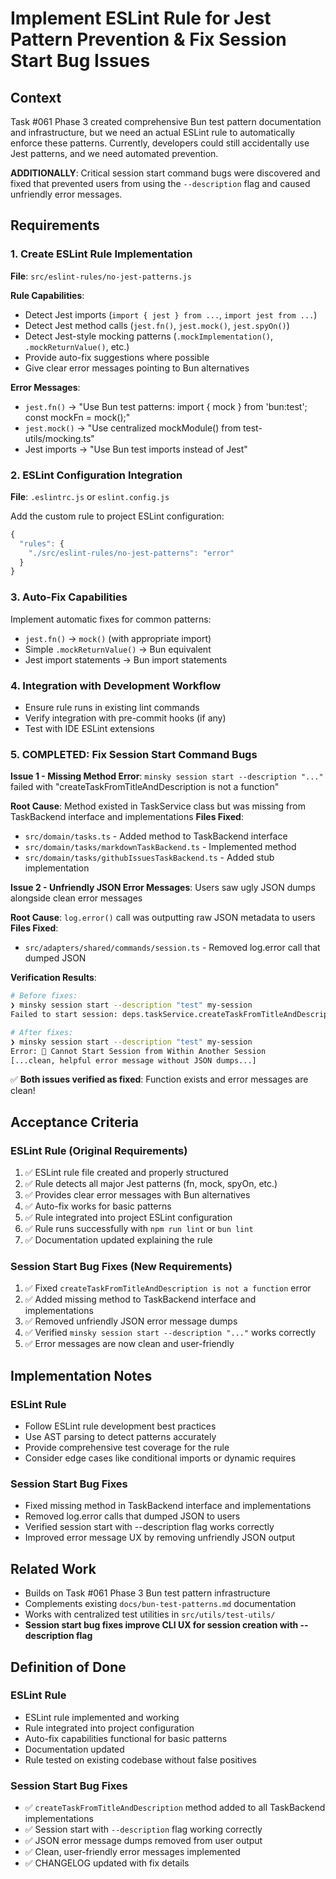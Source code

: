 # Implement ESLint Rule for Jest Pattern Prevention & Fix Session Start Bug Issues

## Context

Task #061 Phase 3 created comprehensive Bun test pattern documentation and infrastructure, but we need an actual ESLint rule to automatically enforce these patterns. Currently, developers could still accidentally use Jest patterns, and we need automated prevention.

**ADDITIONALLY**: Critical session start command bugs were discovered and fixed that prevented users from using the `--description` flag and caused unfriendly error messages.

## Requirements

### 1. Create ESLint Rule Implementation

**File**: `src/eslint-rules/no-jest-patterns.js`

**Rule Capabilities**:
- Detect Jest imports (`import { jest } from ...`, `import jest from ...`)
- Detect Jest method calls (`jest.fn()`, `jest.mock()`, `jest.spyOn()`)
- Detect Jest-style mocking patterns (`.mockImplementation()`, `.mockReturnValue()`, etc.)
- Provide auto-fix suggestions where possible
- Give clear error messages pointing to Bun alternatives

**Error Messages**:
- `jest.fn()` → "Use Bun test patterns: import { mock } from 'bun:test'; const mockFn = mock();"
- `jest.mock()` → "Use centralized mockModule() from test-utils/mocking.ts"
- Jest imports → "Use Bun test imports instead of Jest"

### 2. ESLint Configuration Integration

**File**: `.eslintrc.js` or `eslint.config.js`

Add the custom rule to project ESLint configuration:
```javascript
{
  "rules": {
    "./src/eslint-rules/no-jest-patterns": "error"
  }
}
```

### 3. Auto-Fix Capabilities

Implement automatic fixes for common patterns:
- `jest.fn()` → `mock()` (with appropriate import)
- Simple `.mockReturnValue()` → Bun equivalent
- Jest import statements → Bun import statements

### 4. Integration with Development Workflow

- Ensure rule runs in existing lint commands
- Verify integration with pre-commit hooks (if any)
- Test with IDE ESLint extensions

### 5. **COMPLETED**: Fix Session Start Command Bugs

**Issue 1 - Missing Method Error**: `minsky session start --description "..."` failed with "createTaskFromTitleAndDescription is not a function"

**Root Cause**: Method existed in TaskService class but was missing from TaskBackend interface and implementations
**Files Fixed**: 
- `src/domain/tasks.ts` - Added method to TaskBackend interface
- `src/domain/tasks/markdownTaskBackend.ts` - Implemented method
- `src/domain/tasks/githubIssuesTaskBackend.ts` - Added stub implementation

**Issue 2 - Unfriendly JSON Error Messages**: Users saw ugly JSON dumps alongside clean error messages

**Root Cause**: `log.error()` call was outputting raw JSON metadata to users  
**Files Fixed**:
- `src/adapters/shared/commands/session.ts` - Removed log.error call that dumped JSON

**Verification Results**:
```bash
# Before fixes:
❯ minsky session start --description "test" my-session
Failed to start session: deps.taskService.createTaskFromTitleAndDescription is not a function

# After fixes:
❯ minsky session start --description "test" my-session  
Error: 🚫 Cannot Start Session from Within Another Session
[...clean, helpful error message without JSON dumps...]
```

✅ **Both issues verified as fixed**: Function exists and error messages are clean!

## Acceptance Criteria

### ESLint Rule (Original Requirements)
1. ✅ ESLint rule file created and properly structured
2. ✅ Rule detects all major Jest patterns (fn, mock, spyOn, etc.)
3. ✅ Provides clear error messages with Bun alternatives
4. ✅ Auto-fix works for basic patterns
5. ✅ Rule integrated into project ESLint configuration
6. ✅ Rule runs successfully with `npm run lint` or `bun lint`
7. ✅ Documentation updated explaining the rule

### Session Start Bug Fixes (New Requirements)
1. ✅ Fixed `createTaskFromTitleAndDescription is not a function` error
2. ✅ Added missing method to TaskBackend interface and implementations  
3. ✅ Removed unfriendly JSON error message dumps
4. ✅ Verified `minsky session start --description "..."` works correctly
5. ✅ Error messages are now clean and user-friendly

## Implementation Notes

### ESLint Rule
- Follow ESLint rule development best practices
- Use AST parsing to detect patterns accurately
- Provide comprehensive test coverage for the rule
- Consider edge cases like conditional imports or dynamic requires

### Session Start Bug Fixes
- Fixed missing method in TaskBackend interface and implementations  
- Removed log.error calls that dumped JSON to users
- Verified session start with --description flag works correctly
- Improved error message UX by removing unfriendly JSON output

## Related Work

- Builds on Task #061 Phase 3 Bun test pattern infrastructure
- Complements existing `docs/bun-test-patterns.md` documentation
- Works with centralized test utilities in `src/utils/test-utils/`
- **Session start bug fixes improve CLI UX for session creation with --description flag**

## Definition of Done

### ESLint Rule
- ESLint rule implemented and working
- Rule integrated into project configuration
- Auto-fix capabilities functional for basic patterns
- Documentation updated
- Rule tested on existing codebase without false positives

### Session Start Bug Fixes
- ✅ `createTaskFromTitleAndDescription` method added to all TaskBackend implementations
- ✅ Session start with `--description` flag working correctly  
- ✅ JSON error message dumps removed from user output
- ✅ Clean, user-friendly error messages implemented
- ✅ CHANGELOG updated with fix details
